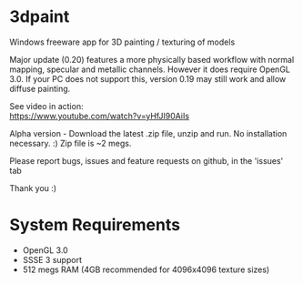 # 3dpaint
Windows freeware app for 3D painting / texturing of models

Major update (0.20) features a more physically based workflow with normal mapping, specular and metallic channels. However it does require OpenGL 3.0. If your PC does not support this, version 0.19 may still work and allow diffuse painting.

See video in action:  
https://www.youtube.com/watch?v=yHfJI90AiIs

Alpha version - Download the latest .zip file, unzip and run. No installation necessary. :)
Zip file is ~2 megs.

Please report bugs, issues and feature requests on github, in the 'issues' tab

Thank you :)


# System Requirements
* OpenGL 3.0
* SSSE 3 support
* 512 megs RAM (4GB recommended for 4096x4096 texture sizes)
